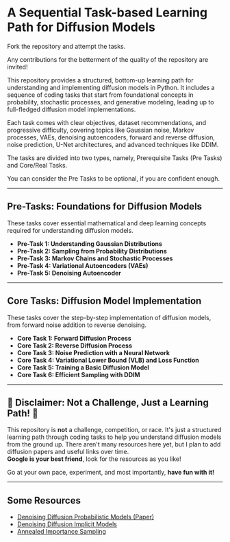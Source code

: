 # A Sequential Task-based Learning Path for Diffusion Models
Fork the repository and attempt the tasks.

Any contributions for the betterment of the quality of the repository are invited!

This repository provides a structured, bottom-up learning path for understanding and implementing diffusion models in Python. It includes a sequence of coding tasks that start from foundational concepts in probability, stochastic processes, and generative modeling, leading up to full-fledged diffusion model implementations.

Each task comes with clear objectives, dataset recommendations, and progressive difficulty, covering topics like Gaussian noise, Markov processes, VAEs, denoising autoencoders, forward and reverse diffusion, noise prediction, U-Net architectures, and advanced techniques like DDIM.

The tasks are divided into two types, namely, Prerequisite Tasks (Pre Tasks) and Core/Real Tasks.

You can consider the Pre Tasks to be optional, if you are confident enough.

***
## **Pre-Tasks: Foundations for Diffusion Models**
These tasks cover essential mathematical and deep learning concepts required for understanding diffusion models.

- **Pre-Task 1: Understanding Gaussian Distributions**
- **Pre-Task 2: Sampling from Probability Distributions**
- **Pre-Task 3: Markov Chains and Stochastic Processes**
- **Pre-Task 4: Variational Autoencoders (VAEs)**
- **Pre-Task 5: Denoising Autoencoder**
---

## **Core Tasks: Diffusion Model Implementation**
These tasks cover the step-by-step implementation of diffusion models, from forward noise addition to reverse denoising.

- **Core Task 1: Forward Diffusion Process**
- **Core Task 2: Reverse Diffusion Process**
- **Core Task 3: Noise Prediction with a Neural Network**
- **Core Task 4: Variational Lower Bound (VLB) and Loss Function**
- **Core Task 5: Training a Basic Diffusion Model**
- **Core Task 6: Efficient Sampling with DDIM**

***
## 🚨 Disclaimer: Not a Challenge, Just a Learning Path! 🚨  

This repository is **not** a challenge, competition, or race. It's just a structured learning path through coding tasks to help you understand diffusion models from the ground up. There aren't many resources here yet, but I plan to add diffusion papers and useful links over time.  
**Google is your best friend**, look for the resources as you like!

Go at your own pace, experiment, and most importantly, **have fun with it!**

***
## Some Resources
- [Denoising Diffusion Probabilistic Models (Paper)](https://arxiv.org/abs/2006.11239)
- [Denoising Diffusion Implicit Models](https://arxiv.org/abs/2010.02502)
- [Annealed Importance Sampling](https://arxiv.org/pdf/physics/9803008)
